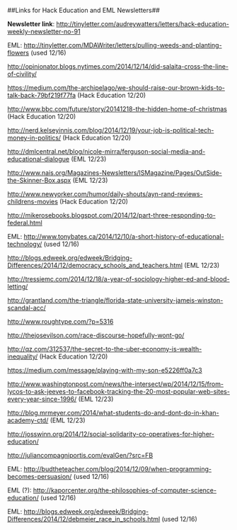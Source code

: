 ##Links for Hack Education and EML Newsletters##

**Newsletter link**: http://tinyletter.com/audreywatters/letters/hack-education-weekly-newsletter-no-91

EML: http://tinyletter.com/MDAWriter/letters/pulling-weeds-and-planting-flowers (used 12/16)

http://opinionator.blogs.nytimes.com/2014/12/14/did-salaita-cross-the-line-of-civility/

https://medium.com/the-archipelago/we-should-raise-our-brown-kids-to-talk-back-79bf219f77fa (Hack Education 12/20)

http://www.bbc.com/future/story/20141218-the-hidden-home-of-christmas (Hack Education 12/20)

http://nerd.kelseyinnis.com/blog/2014/12/19/your-job-is-political-tech-money-in-politics/ (Hack Education 12/20)

http://dmlcentral.net/blog/nicole-mirra/ferguson-social-media-and-educational-dialogue (EML 12/23)

http://www.nais.org/Magazines-Newsletters/ISMagazine/Pages/OutSide-the-Skinner-Box.aspx (EML 12/23)

http://www.newyorker.com/humor/daily-shouts/ayn-rand-reviews-childrens-movies (Hack Education 12/20)

http://mikerosebooks.blogspot.com/2014/12/part-three-responding-to-federal.html

EML: http://www.tonybates.ca/2014/12/10/a-short-history-of-educational-technology/ (used 12/16)

http://blogs.edweek.org/edweek/Bridging-Differences/2014/12/democracy_schools_and_teachers.html (EML 12/23)

http://tressiemc.com/2014/12/18/a-year-of-sociology-higher-ed-and-blood-letting/

http://grantland.com/the-triangle/florida-state-university-jameis-winston-scandal-acc/

http://www.roughtype.com/?p=5316

http://thejosevilson.com/race-discourse-hopefully-wont-go/

http://qz.com/312537/the-secret-to-the-uber-economy-is-wealth-inequality/ (Hack Education 12/20)

https://medium.com/message/playing-with-my-son-e5226ff0a7c3

http://www.washingtonpost.com/news/the-intersect/wp/2014/12/15/from-lycos-to-ask-jeeves-to-facebook-tracking-the-20-most-popular-web-sites-every-year-since-1996/ (EML 12/23)

http://blog.mrmeyer.com/2014/what-students-do-and-dont-do-in-khan-academy-ctd/ (EML 12/23)

http://josswinn.org/2014/12/social-solidarity-co-operatives-for-higher-education/

http://juliancompagniportis.com/evalGen/?src=FB

EML: http://budtheteacher.com/blog/2014/12/09/when-programming-becomes-persuasion/ (used 12/16)

EML (?): http://kaporcenter.org/the-philosophies-of-computer-science-education/ (used 12/16)

EML: http://blogs.edweek.org/edweek/Bridging-Differences/2014/12/debmeier_race_in_schools.html (used 12/16)


